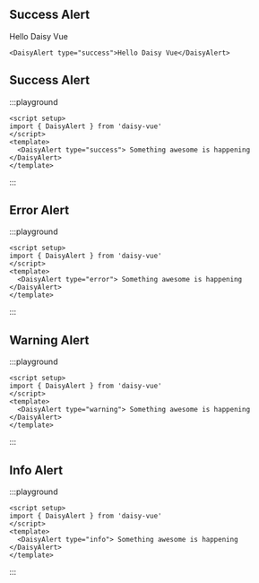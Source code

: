 <script setup lang="ts">
import { DaisyAlert } from 'daisy-vue'
</script>

## Success Alert

<DaisyAlert type="success">Hello Daisy Vue</DaisyAlert>

```vue
<DaisyAlert type="success">Hello Daisy Vue</DaisyAlert>
```

## Success Alert

:::playground

```vue
<script setup>
import { DaisyAlert } from 'daisy-vue'
</script>
<template>
  <DaisyAlert type="success"> Something awesome is happening </DaisyAlert>
</template>
```

:::

## Error Alert

:::playground

```vue
<script setup>
import { DaisyAlert } from 'daisy-vue'
</script>
<template>
  <DaisyAlert type="error"> Something awesome is happening </DaisyAlert>
</template>
```

:::

## Warning Alert

:::playground

```vue
<script setup>
import { DaisyAlert } from 'daisy-vue'
</script>
<template>
  <DaisyAlert type="warning"> Something awesome is happening </DaisyAlert>
</template>
```

:::

## Info Alert

:::playground

```vue
<script setup>
import { DaisyAlert } from 'daisy-vue'
</script>
<template>
  <DaisyAlert type="info"> Something awesome is happening </DaisyAlert>
</template>
```

:::
